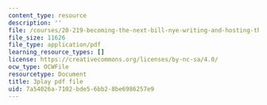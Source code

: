 ```yaml
---
content_type: resource
description: ''
file: /courses/20-219-becoming-the-next-bill-nye-writing-and-hosting-the-educational-show-january-iap-2015/7a54026a7102bde56bb28be6986257e9_LrJq-UIHKE8.pdf
file_size: 11626
file_type: application/pdf
learning_resource_types: []
license: https://creativecommons.org/licenses/by-nc-sa/4.0/
ocw_type: OCWFile
resourcetype: Document
title: 3play pdf file
uid: 7a54026a-7102-bde5-6bb2-8be6986257e9
---
```

